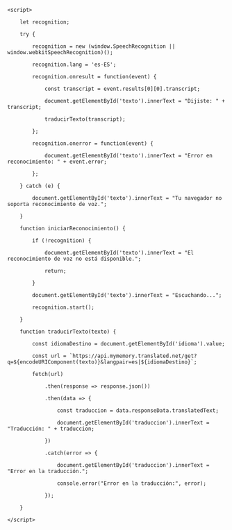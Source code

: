     <script>

        let recognition;

        try {

            recognition = new (window.SpeechRecognition || window.webkitSpeechRecognition)();

            recognition.lang = 'es-ES';

            recognition.onresult = function(event) {

                const transcript = event.results[0][0].transcript;

                document.getElementById('texto').innerText = "Dijiste: " + transcript;

                traducirTexto(transcript);

            };

            recognition.onerror = function(event) {

                document.getElementById('texto').innerText = "Error en reconocimiento: " + event.error;

            };

        } catch (e) {

            document.getElementById('texto').innerText = "Tu navegador no soporta reconocimiento de voz.";

        }

        function iniciarReconocimiento() {

            if (!recognition) {

                document.getElementById('texto').innerText = "El reconocimiento de voz no está disponible.";

                return;

            }

            document.getElementById('texto').innerText = "Escuchando...";

            recognition.start();

        }

        function traducirTexto(texto) {

            const idiomaDestino = document.getElementById('idioma').value;

            const url = `https://api.mymemory.translated.net/get?q=${encodeURIComponent(texto)}&langpair=es|${idiomaDestino}`;

            fetch(url)

                .then(response => response.json())

                .then(data => {

                    const traduccion = data.responseData.translatedText;

                    document.getElementById('traduccion').innerText = "Traducción: " + traduccion;

                })

                .catch(error => {

                    document.getElementById('traduccion').innerText = "Error en la traducción.";

                    console.error("Error en la traducción:", error);

                });

        }

    </script>

  <br>

  <br>

  <br>

    

</body>

</html>